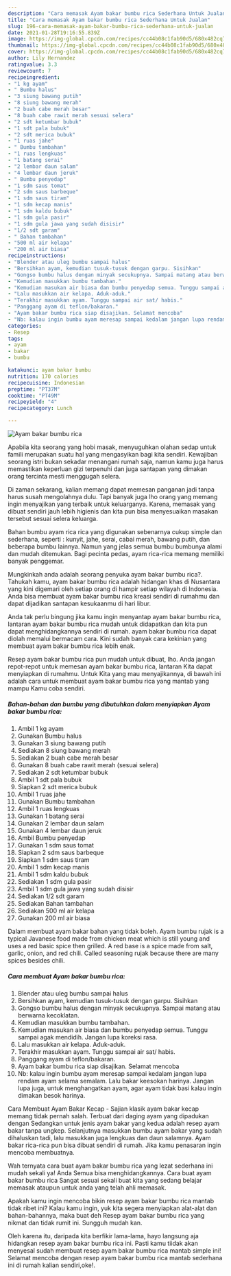 ```yaml
---
description: "Cara memasak Ayam bakar bumbu rica Sederhana Untuk Jualan"
title: "Cara memasak Ayam bakar bumbu rica Sederhana Untuk Jualan"
slug: 196-cara-memasak-ayam-bakar-bumbu-rica-sederhana-untuk-jualan
date: 2021-01-28T19:16:55.839Z
image: https://img-global.cpcdn.com/recipes/cc44b08c1fab90d5/680x482cq70/ayam-bakar-bumbu-rica-foto-resep-utama.jpg
thumbnail: https://img-global.cpcdn.com/recipes/cc44b08c1fab90d5/680x482cq70/ayam-bakar-bumbu-rica-foto-resep-utama.jpg
cover: https://img-global.cpcdn.com/recipes/cc44b08c1fab90d5/680x482cq70/ayam-bakar-bumbu-rica-foto-resep-utama.jpg
author: Lily Hernandez
ratingvalue: 3.3
reviewcount: 7
recipeingredient:
- "1 kg ayam"
- " Bumbu halus"
- "3 siung bawang putih"
- "8 siung bawang merah"
- "2 buah cabe merah besar"
- "8 buah cabe rawit merah sesuai selera"
- "2 sdt ketumbar bubuk"
- "1 sdt pala bubuk"
- "2 sdt merica bubuk"
- "1 ruas jahe"
- " Bumbu tambahan"
- "1 ruas lengkuas"
- "1 batang serai"
- "2 lembar daun salam"
- "4 lembar daun jeruk"
- " Bumbu penyedap"
- "1 sdm saus tomat"
- "2 sdm saus barbeque"
- "1 sdm saus tiram"
- "1 sdm kecap manis"
- "1 sdm kaldu bubuk"
- "1 sdm gula pasir"
- "1 sdm gula jawa yang sudah disisir"
- "1/2 sdt garam"
- " Bahan tambahan"
- "500 ml air kelapa"
- "200 ml air biasa"
recipeinstructions:
- "Blender atau uleg bumbu sampai halus"
- "Bersihkan ayam, kemudian tusuk-tusuk dengan garpu. Sisihkan"
- "Gongso bumbu halus dengan minyak secukupnya. Sampai matang atau berwarna kecoklatan."
- "Kemudian masukkan bumbu tambahan."
- "Kemudian masukan air biasa dan bumbu penyedap semua. Tunggu sampai agak mendidih. Jangan lupa koreksi rasa."
- "Lalu masukkan air kelapa. Aduk-aduk."
- "Terakhir masukkan ayam. Tunggu sampai air sat/ habis."
- "Panggang ayam di teflon/bakaran."
- "Ayam bakar bumbu rica siap disajikan. Selamat mencoba"
- "Nb: kalau ingin bumbu ayam meresap sampai kedalam jangan lupa rendam ayam selama semalam. Lalu bakar keesokan harinya. Jangan lupa juga, untuk menghangatkan ayam, agar ayam tidak basi kalau ingin dimakan besok harinya."
categories:
- Resep
tags:
- ayam
- bakar
- bumbu

katakunci: ayam bakar bumbu 
nutrition: 170 calories
recipecuisine: Indonesian
preptime: "PT37M"
cooktime: "PT49M"
recipeyield: "4"
recipecategory: Lunch

---
```



![Ayam bakar bumbu rica](https://img-global.cpcdn.com/recipes/cc44b08c1fab90d5/680x482cq70/ayam-bakar-bumbu-rica-foto-resep-utama.jpg)

Apabila kita seorang yang hobi masak, menyuguhkan olahan sedap untuk famili merupakan suatu hal yang mengasyikan bagi kita sendiri. Kewajiban seorang istri bukan sekadar menangani rumah saja, namun kamu juga harus memastikan keperluan gizi terpenuhi dan juga santapan yang dimakan orang tercinta mesti menggugah selera.

Di zaman  sekarang, kalian memang dapat memesan panganan jadi tanpa harus susah mengolahnya dulu. Tapi banyak juga lho orang yang memang ingin menyajikan yang terbaik untuk keluarganya. Karena, memasak yang dibuat sendiri jauh lebih higienis dan kita pun bisa menyesuaikan masakan tersebut sesuai selera keluarga. 

Bahan bumbu ayam rica rica yang digunakan sebenarnya cukup simple dan sederhana, seperti : kunyit, jahe, serai, cabai merah, bawang putih, dan beberapa bumbu lainnya. Namun yang jelas semua bumbu bumbunya alami dan mudah ditemukan. Bagi pecinta pedas, ayam rica-rica memang memiliki banyak penggemar.

Mungkinkah anda adalah seorang penyuka ayam bakar bumbu rica?. Tahukah kamu, ayam bakar bumbu rica adalah hidangan khas di Nusantara yang kini digemari oleh setiap orang di hampir setiap wilayah di Indonesia. Anda bisa membuat ayam bakar bumbu rica kreasi sendiri di rumahmu dan dapat dijadikan santapan kesukaanmu di hari libur.

Anda tak perlu bingung jika kamu ingin menyantap ayam bakar bumbu rica, lantaran ayam bakar bumbu rica mudah untuk didapatkan dan kita pun dapat menghidangkannya sendiri di rumah. ayam bakar bumbu rica dapat diolah memalui bermacam cara. Kini sudah banyak cara kekinian yang membuat ayam bakar bumbu rica lebih enak.

Resep ayam bakar bumbu rica pun mudah untuk dibuat, lho. Anda jangan repot-repot untuk memesan ayam bakar bumbu rica, lantaran Kita dapat menyiapkan di rumahmu. Untuk Kita yang mau menyajikannya, di bawah ini adalah cara untuk membuat ayam bakar bumbu rica yang mantab yang mampu Kamu coba sendiri.

<!--inarticleads1-->

##### Bahan-bahan dan bumbu yang dibutuhkan dalam menyiapkan Ayam bakar bumbu rica:

1. Ambil 1 kg ayam
1. Gunakan  Bumbu halus
1. Gunakan 3 siung bawang putih
1. Sediakan 8 siung bawang merah
1. Sediakan 2 buah cabe merah besar
1. Gunakan 8 buah cabe rawit merah (sesuai selera)
1. Sediakan 2 sdt ketumbar bubuk
1. Ambil 1 sdt pala bubuk
1. Siapkan 2 sdt merica bubuk
1. Ambil 1 ruas jahe
1. Gunakan  Bumbu tambahan
1. Ambil 1 ruas lengkuas
1. Gunakan 1 batang serai
1. Gunakan 2 lembar daun salam
1. Gunakan 4 lembar daun jeruk
1. Ambil  Bumbu penyedap
1. Gunakan 1 sdm saus tomat
1. Siapkan 2 sdm saus barbeque
1. Siapkan 1 sdm saus tiram
1. Ambil 1 sdm kecap manis
1. Ambil 1 sdm kaldu bubuk
1. Sediakan 1 sdm gula pasir
1. Ambil 1 sdm gula jawa yang sudah disisir
1. Sediakan 1/2 sdt garam
1. Sediakan  Bahan tambahan
1. Sediakan 500 ml air kelapa
1. Gunakan 200 ml air biasa


Dalam membuat ayam bakar bahan yang tidak boleh. Ayam bumbu rujak is a typical Javanese food made from chicken meat which is still young and uses a red basic spice then grilled. A red base is a spice made from salt, garlic, onion, and red chili. Called seasoning rujak because there are many spices besides chili. 

<!--inarticleads2-->

##### Cara membuat Ayam bakar bumbu rica:

1. Blender atau uleg bumbu sampai halus
1. Bersihkan ayam, kemudian tusuk-tusuk dengan garpu. Sisihkan
1. Gongso bumbu halus dengan minyak secukupnya. Sampai matang atau berwarna kecoklatan.
1. Kemudian masukkan bumbu tambahan.
1. Kemudian masukan air biasa dan bumbu penyedap semua. Tunggu sampai agak mendidih. Jangan lupa koreksi rasa.
1. Lalu masukkan air kelapa. Aduk-aduk.
1. Terakhir masukkan ayam. Tunggu sampai air sat/ habis.
1. Panggang ayam di teflon/bakaran.
1. Ayam bakar bumbu rica siap disajikan. Selamat mencoba
1. Nb: kalau ingin bumbu ayam meresap sampai kedalam jangan lupa rendam ayam selama semalam. Lalu bakar keesokan harinya. Jangan lupa juga, untuk menghangatkan ayam, agar ayam tidak basi kalau ingin dimakan besok harinya.


Cara Membuat Ayam Bakar Kecap - Sajian klasik ayam bakar kecap memang tidak pernah salah. Terbuat dari daging ayam yang dipadukan dengan Sedangkan untuk jenis ayam bakar yang kedua adalah resep ayam bakar tanpa ungkep. Selanjutnya masukkan bumbu ayam bakar yang sudah dihaluskan tadi, lalu masukkan juga lengkuas dan daun salamnya. Ayam bakar rica-rica pun bisa dibuat sendiri di rumah. Jika kamu penasaran ingin mencoba membuatnya. 

Wah ternyata cara buat ayam bakar bumbu rica yang lezat sederhana ini mudah sekali ya! Anda Semua bisa menghidangkannya. Cara buat ayam bakar bumbu rica Sangat sesuai sekali buat kita yang sedang belajar memasak ataupun untuk anda yang telah ahli memasak.

Apakah kamu ingin mencoba bikin resep ayam bakar bumbu rica mantab tidak ribet ini? Kalau kamu ingin, yuk kita segera menyiapkan alat-alat dan bahan-bahannya, maka buat deh Resep ayam bakar bumbu rica yang nikmat dan tidak rumit ini. Sungguh mudah kan. 

Oleh karena itu, daripada kita berfikir lama-lama, hayo langsung aja hidangkan resep ayam bakar bumbu rica ini. Pasti kamu tiidak akan menyesal sudah membuat resep ayam bakar bumbu rica mantab simple ini! Selamat mencoba dengan resep ayam bakar bumbu rica mantab sederhana ini di rumah kalian sendiri,oke!.

